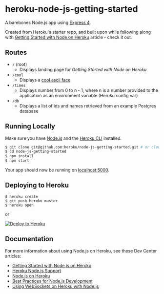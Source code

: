 # heroku-node-js-getting-started

A barebones Node.js app using [Express 4](http://expressjs.com/).

Created from Heroku's starter repo, and built upon while following along with [Getting Started with Node on Heroku](https://devcenter.heroku.com/articles/getting-started-with-nodejs) article - check it out.

## Routes

- ```/``` (root)
  - Displays landing page for *Getting Started with Node on Heroku*
- ```/cool```
  - Displays a [cool ascii face](https://www.npmjs.com/package/cool-ascii-faces)
- ```/times```
  - Displays number from 0 to n - 1, where n is a number provided to the application as an environment variable (Heroku config var)
- ```/db```
  - Displays a list of ids and names retrieved from an example Postgres database


## Running Locally

Make sure you have [Node.js](http://nodejs.org/) and the [Heroku CLI](https://cli.heroku.com/) installed.

```sh
$ git clone git@github.com:heroku/node-js-getting-started.git # or clone your own fork
$ cd node-js-getting-started
$ npm install
$ npm start
```

Your app should now be running on [localhost:5000](http://localhost:5000/).

## Deploying to Heroku

```
$ heroku create
$ git push heroku master
$ heroku open
```
or

[![Deploy to Heroku](https://www.herokucdn.com/deploy/button.png)](https://heroku.com/deploy)

## Documentation

For more information about using Node.js on Heroku, see these Dev Center articles:

- [Getting Started with Node.js on Heroku](https://devcenter.heroku.com/articles/getting-started-with-nodejs)
- [Heroku Node.js Support](https://devcenter.heroku.com/articles/nodejs-support)
- [Node.js on Heroku](https://devcenter.heroku.com/categories/nodejs)
- [Best Practices for Node.js Development](https://devcenter.heroku.com/articles/node-best-practices)
- [Using WebSockets on Heroku with Node.js](https://devcenter.heroku.com/articles/node-websockets)
